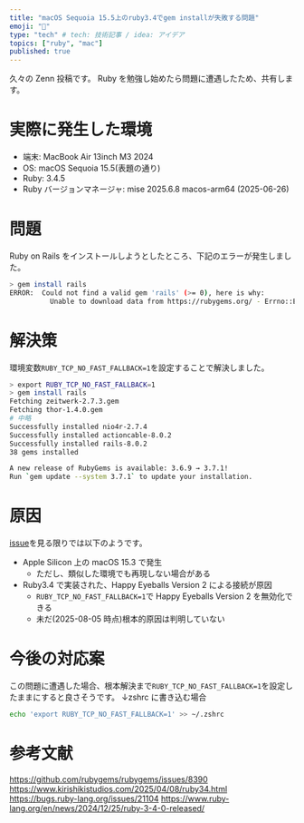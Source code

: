```yaml
---
title: "macOS Sequoia 15.5上のruby3.4でgem installが失敗する問題"
emoji: "🚧"
type: "tech" # tech: 技術記事 / idea: アイデア
topics: ["ruby", "mac"]
published: true
---
```


久々の Zenn 投稿です。
Ruby を勉強し始めたら問題に遭遇したため、共有します。

# 実際に発生した環境

- 端末: MacBook Air 13inch M3 2024
- OS: macOS Sequoia 15.5(表題の通り)
- Ruby: 3.4.5
- Ruby バージョンマネージャ: mise 2025.6.8 macos-arm64 (2025-06-26)

# 問題

Ruby on Rails をインストールしようとしたところ、下記のエラーが発生しました。

```bash
> gem install rails
ERROR:  Could not find a valid gem 'rails' (>= 0), here is why:
          Unable to download data from https://rubygems.org/ - Errno::ECONNRESET: Connection reset by peer - SSL_connect (https://rubygems.org/specs.4.8.gz)
```

# 解決策

環境変数`RUBY_TCP_NO_FAST_FALLBACK=1`を設定することで解決しました。

```bash
> export RUBY_TCP_NO_FAST_FALLBACK=1
> gem install rails
Fetching zeitwerk-2.7.3.gem
Fetching thor-1.4.0.gem
# 中略
Successfully installed nio4r-2.7.4
Successfully installed actioncable-8.0.2
Successfully installed rails-8.0.2
38 gems installed

A new release of RubyGems is available: 3.6.9 → 3.7.1!
Run `gem update --system 3.7.1` to update your installation.
```

# 原因

[issue](https://bugs.ruby-lang.org/issues/21104)を見る限りでは以下のようです。

- Apple Silicon 上の macOS 15.3 で発生
  - ただし、類似した環境でも再現しない場合がある
- Ruby3.4 で実装された、Happy Eyeballs Version 2 による接続が原因
  - `RUBY_TCP_NO_FAST_FALLBACK=1`で Happy Eyeballs Version 2 を無効化できる
  - 未だ(2025-08-05 時点)根本的原因は判明していない

# 今後の対応案

この問題に遭遇した場合、根本解決まで`RUBY_TCP_NO_FAST_FALLBACK=1`を設定したままにすると良さそうです。
↓zshrc に書き込む場合

```bash
echo 'export RUBY_TCP_NO_FAST_FALLBACK=1' >> ~/.zshrc
```

# 参考文献

https://github.com/rubygems/rubygems/issues/8390
https://www.kirishikistudios.com/2025/04/08/ruby34.html
https://bugs.ruby-lang.org/issues/21104
https://www.ruby-lang.org/en/news/2024/12/25/ruby-3-4-0-released/
